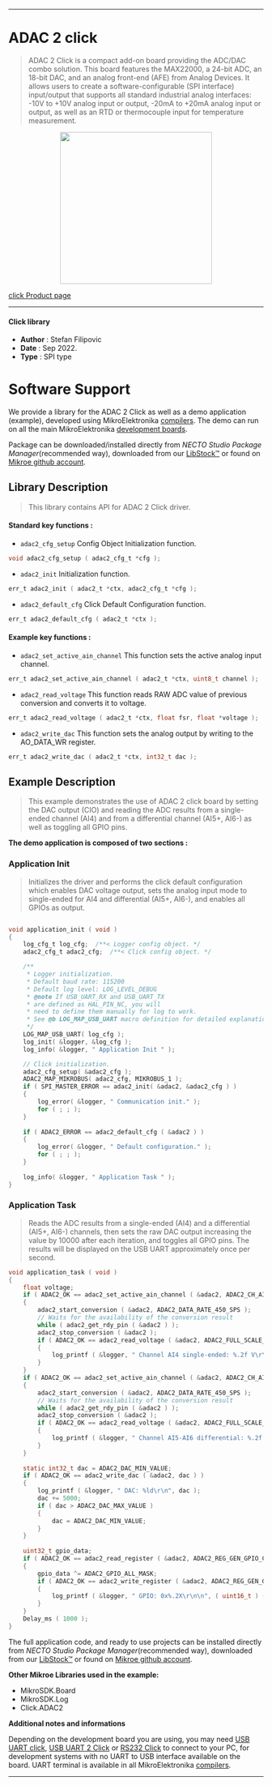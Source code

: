 
---
# ADAC 2 click

> ADAC 2 Click is a compact add-on board providing the ADC/DAC combo solution. This board features the MAX22000, a 24-bit ADC, an 18-bit DAC, and an analog front-end (AFE) from Analog Devices. It allows users to create a software-configurable (SPI interface) input/output that supports all standard industrial analog interfaces: -10V to +10V analog input or output, -20mA to +20mA analog input or output, as well as an RTD or thermocouple input for temperature measurement.

<p align="center">
  <img src="https://download.mikroe.com/images/click_for_ide/adac2_click.png" height=300px>
</p>

[click Product page](https://www.mikroe.com/adac-2-click)

---


#### Click library

- **Author**        : Stefan Filipovic
- **Date**          : Sep 2022.
- **Type**          : SPI type


# Software Support

We provide a library for the ADAC 2 Click
as well as a demo application (example), developed using MikroElektronika
[compilers](https://www.mikroe.com/necto-studio).
The demo can run on all the main MikroElektronika [development boards](https://www.mikroe.com/development-boards).

Package can be downloaded/installed directly from *NECTO Studio Package Manager*(recommended way), downloaded from our [LibStock&trade;](https://libstock.mikroe.com) or found on [Mikroe github account](https://github.com/MikroElektronika/mikrosdk_click_v2/tree/master/clicks).

## Library Description

> This library contains API for ADAC 2 Click driver.

#### Standard key functions :

- `adac2_cfg_setup` Config Object Initialization function.
```c
void adac2_cfg_setup ( adac2_cfg_t *cfg );
```

- `adac2_init` Initialization function.
```c
err_t adac2_init ( adac2_t *ctx, adac2_cfg_t *cfg );
```

- `adac2_default_cfg` Click Default Configuration function.
```c
err_t adac2_default_cfg ( adac2_t *ctx );
```

#### Example key functions :

- `adac2_set_active_ain_channel` This function sets the active analog input channel. 
```c
err_t adac2_set_active_ain_channel ( adac2_t *ctx, uint8_t channel );
```

- `adac2_read_voltage` This function reads RAW ADC value of previous conversion and converts it to voltage. 
```c
err_t adac2_read_voltage ( adac2_t *ctx, float fsr, float *voltage );
```

- `adac2_write_dac` This function sets the analog output by writing to the AO_DATA_WR register. 
```c
err_t adac2_write_dac ( adac2_t *ctx, int32_t dac );
```

## Example Description

> This example demonstrates the use of ADAC 2 click board by setting the DAC output (CIO)
and reading the ADC results from a single-ended channel (AI4) and from a differential
channel (AI5+, AI6-) as well as toggling all GPIO pins.

**The demo application is composed of two sections :**

### Application Init

> Initializes the driver and performs the click default configuration which enables
DAC voltage output, sets the analog input mode to single-ended for AI4 and
differential (AI5+, AI6-), and enables all GPIOs as output.

```c

void application_init ( void )
{
    log_cfg_t log_cfg;  /**< Logger config object. */
    adac2_cfg_t adac2_cfg;  /**< Click config object. */

    /** 
     * Logger initialization.
     * Default baud rate: 115200
     * Default log level: LOG_LEVEL_DEBUG
     * @note If USB_UART_RX and USB_UART_TX 
     * are defined as HAL_PIN_NC, you will 
     * need to define them manually for log to work. 
     * See @b LOG_MAP_USB_UART macro definition for detailed explanation.
     */
    LOG_MAP_USB_UART( log_cfg );
    log_init( &logger, &log_cfg );
    log_info( &logger, " Application Init " );

    // Click initialization.
    adac2_cfg_setup( &adac2_cfg );
    ADAC2_MAP_MIKROBUS( adac2_cfg, MIKROBUS_1 );
    if ( SPI_MASTER_ERROR == adac2_init( &adac2, &adac2_cfg ) )
    {
        log_error( &logger, " Communication init." );
        for ( ; ; );
    }
    
    if ( ADAC2_ERROR == adac2_default_cfg ( &adac2 ) )
    {
        log_error( &logger, " Default configuration." );
        for ( ; ; );
    }
    
    log_info( &logger, " Application Task " );
}

```

### Application Task

> Reads the ADC results from a single-ended (AI4) and a differential (AI5+, AI6-) channels,
then sets the raw DAC output increasing the value by 10000 after each iteration, and toggles
all GPIO pins. The results will be displayed on the USB UART approximately once per second.

```c
void application_task ( void )
{
    float voltage;
    if ( ADAC2_OK == adac2_set_active_ain_channel ( &adac2, ADAC2_CH_AI4_SINGLE_ENDED ) )
    {
        adac2_start_conversion ( &adac2, ADAC2_DATA_RATE_450_SPS );
        // Waits for the availability of the conversion result
        while ( adac2_get_rdy_pin ( &adac2 ) );
        adac2_stop_conversion ( &adac2 );
        if ( ADAC2_OK == adac2_read_voltage ( &adac2, ADAC2_FULL_SCALE_RANGE_12p5V, &voltage ) )
        {
            log_printf ( &logger, " Channel AI4 single-ended: %.2f V\r\n", voltage );
        }
    }
    if ( ADAC2_OK == adac2_set_active_ain_channel ( &adac2, ADAC2_CH_AI5_AI6_DIFFERENTIAL_25V ) )
    {
        adac2_start_conversion ( &adac2, ADAC2_DATA_RATE_450_SPS );
        // Waits for the availability of the conversion result
        while ( adac2_get_rdy_pin ( &adac2 ) );
        adac2_stop_conversion ( &adac2 );
        if ( ADAC2_OK == adac2_read_voltage ( &adac2, ADAC2_FULL_SCALE_RANGE_25V, &voltage ) )
        {
            log_printf ( &logger, " Channel AI5-AI6 differential: %.2f V\r\n", voltage );
        }
    }
    
    static int32_t dac = ADAC2_DAC_MIN_VALUE;
    if ( ADAC2_OK == adac2_write_dac ( &adac2, dac ) )
    {
        log_printf ( &logger, " DAC: %ld\r\n", dac );
        dac += 5000;
        if ( dac > ADAC2_DAC_MAX_VALUE )
        {
            dac = ADAC2_DAC_MIN_VALUE;
        }
    }
    
    uint32_t gpio_data;
    if ( ADAC2_OK == adac2_read_register ( &adac2, ADAC2_REG_GEN_GPIO_CTRL, &gpio_data ) )
    {
        gpio_data ^= ADAC2_GPIO_ALL_MASK;
        if ( ADAC2_OK == adac2_write_register ( &adac2, ADAC2_REG_GEN_GPIO_CTRL, gpio_data ) )
        {
            log_printf ( &logger, " GPIO: 0x%.2X\r\n\n", ( uint16_t ) ( gpio_data & ADAC2_GPIO_ALL_MASK ) );
        }
    }
    Delay_ms ( 1000 );
}
```

The full application code, and ready to use projects can be installed directly from *NECTO Studio Package Manager*(recommended way), downloaded from our [LibStock&trade;](https://libstock.mikroe.com) or found on [Mikroe github account](https://github.com/MikroElektronika/mikrosdk_click_v2/tree/master/clicks).

**Other Mikroe Libraries used in the example:**

- MikroSDK.Board
- MikroSDK.Log
- Click.ADAC2

**Additional notes and informations**

Depending on the development board you are using, you may need
[USB UART click](https://www.mikroe.com/usb-uart-click),
[USB UART 2 Click](https://www.mikroe.com/usb-uart-2-click) or
[RS232 Click](https://www.mikroe.com/rs232-click) to connect to your PC, for
development systems with no UART to USB interface available on the board. UART
terminal is available in all MikroElektronika
[compilers](https://shop.mikroe.com/compilers).

---
